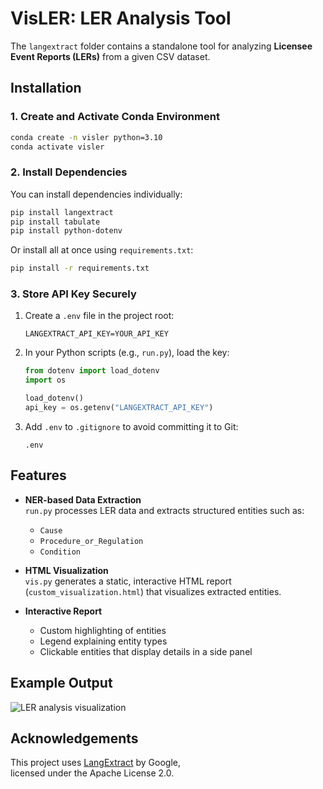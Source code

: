 # VisLER: LER Analysis Tool

The `langextract` folder contains a standalone tool for analyzing **Licensee Event Reports (LERs)** from a given CSV dataset.

## Installation

### 1. Create and Activate Conda Environment
```bash
conda create -n visler python=3.10
conda activate visler
```

### 2. Install Dependencies

You can install dependencies individually:
```bash
pip install langextract
pip install tabulate
pip install python-dotenv
```

Or install all at once using `requirements.txt`:
```bash
pip install -r requirements.txt
```

### 3. Store API Key Securely
1. Create a `.env` file in the project root:
   ```env
   LANGEXTRACT_API_KEY=YOUR_API_KEY
   ```

2. In your Python scripts (e.g., `run.py`), load the key:
   ```python
   from dotenv import load_dotenv
   import os

   load_dotenv()
   api_key = os.getenv("LANGEXTRACT_API_KEY")
   ```

3. Add `.env` to `.gitignore` to avoid committing it to Git:
   ```
   .env
   ```

## Features

- **NER-based Data Extraction**  
  `run.py` processes LER data and extracts structured entities such as:
  - `Cause`
  - `Procedure_or_Regulation`
  - `Condition`

- **HTML Visualization**  
  `vis.py` generates a static, interactive HTML report (`custom_visualization.html`) that visualizes extracted entities.

- **Interactive Report**  
  - Custom highlighting of entities
  - Legend explaining entity types
  - Clickable entities that display details in a side panel

## Example Output

![LER analysis visualization](./langextract/LER/lervis.png)

## Acknowledgements

This project uses [LangExtract](https://github.com/google/langextract) by Google,  
licensed under the Apache License 2.0.
